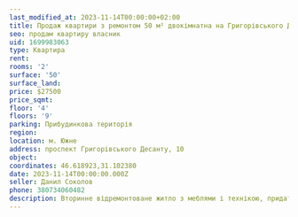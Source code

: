 ```yaml
---
last_modified_at: 2023-11-14T00:00:00+02:00
title: Продаж квартири з ремонтом 50 м² двокімнатна на Григорівського Десанту
seo: продам квартиру власник
uid: 1699983063
type: Квартира
rent:
rooms: '2'
surface: '50'
surface_land:
price: $27500
price_sqmt:
floor: '4'
floors: '9'
parking: Прибудинкова територія
region:
location: м. Южне
address: проспект Григорівського Десанту, 10
object:
coordinates: 46.618923,31.102380
date: 2023-11-14T00:00:00.000Z
seller: Данил Соколов
phone: 380734060482
description: Вторинне відремонтоване житло з меблями і технікою, придатне для проживання
---
```

